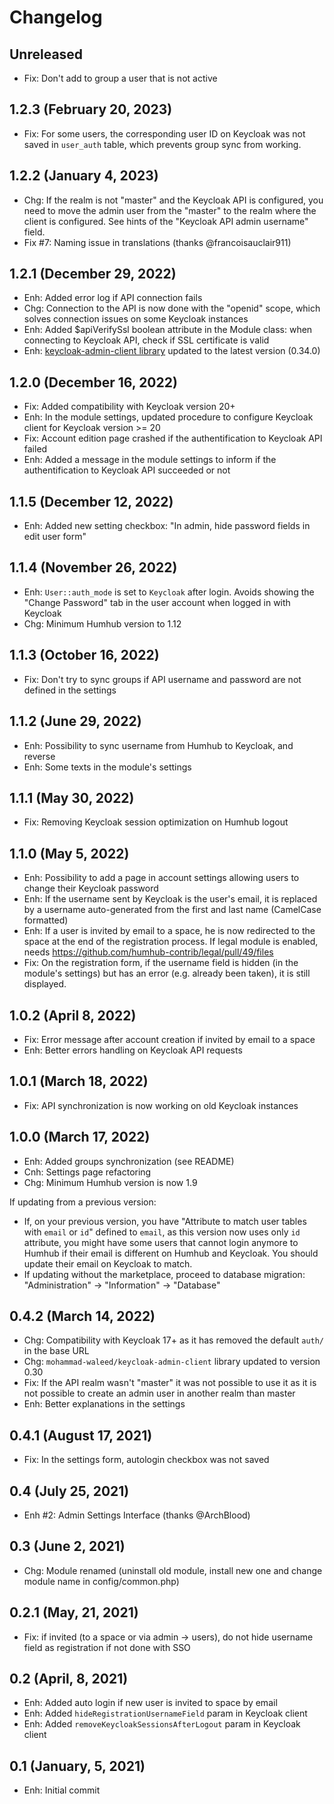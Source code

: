 Changelog
=========

Unreleased
--------------------
- Fix: Don't add to group a user that is not active

1.2.3 (February 20, 2023)
--------------------
- Fix: For some users, the corresponding user ID on Keycloak was not saved in `user_auth` table, which prevents group sync from working.

1.2.2 (January 4, 2023)
--------------------
- Chg: If the realm is not "master" and the Keycloak API is configured, you need to move the admin user from the "master" to the realm where the client is configured. See hints of the "Keycloak API admin username" field.
- Fix #7: Naming issue in translations (thanks @francoisauclair911)

1.2.1 (December 29, 2022)
--------------------
- Enh: Added error log if API connection fails
- Chg: Connection to the API is now done with the "openid" scope, which solves connection issues on some Keycloak instances
- Enh: Added $apiVerifySsl boolean attribute in the Module class: when connecting to Keycloak API, check if SSL certificate is valid
- Enh: [keycloak-admin-client library](https://github.com/MohammadWaleed/keycloak-admin-client) updated to the latest version (0.34.0)

1.2.0 (December 16, 2022)
--------------------
- Fix: Added compatibility with Keycloak version 20+
- Enh: In the module settings, updated procedure to configure Keycloak client for Keycloak version >= 20
- Fix: Account edition page crashed if the authentification to Keycloak API failed
- Enh: Added a message in the module settings to inform if the authentification to Keycloak API succeeded or not

1.1.5 (December 12, 2022)
--------------------
- Enh: Added new setting checkbox: "In admin, hide password fields in edit user form"

1.1.4 (November 26, 2022)
--------------------
- Enh: `User::auth_mode` is set to `Keycloak` after login. Avoids showing the "Change Password" tab in the user account when logged in with Keycloak
- Chg: Minimum Humhub version to 1.12

1.1.3 (October 16, 2022)
--------------------
- Fix: Don't try to sync groups if API username and password are not defined in the settings

1.1.2 (June 29, 2022)
--------------------
- Enh: Possibility to sync username from Humhub to Keycloak, and reverse
- Enh: Some texts in the module's settings

1.1.1 (May 30, 2022)
--------------------
- Fix: Removing Keycloak session optimization on Humhub logout

1.1.0 (May 5, 2022)
--------------------
- Enh: Possibility to add a page in account settings allowing users to change their Keycloak password
- Enh: If the username sent by Keycloak is the user's email, it is replaced by a username auto-generated from the first and last name (CamelCase formatted)
- Enh: If a user is invited by email to a space, he is now redirected to the space at the end of the registration process. If legal module is enabled, needs https://github.com/humhub-contrib/legal/pull/49/files
- Fix: On the registration form, if the username field is hidden (in the module's settings) but has an error (e.g. already been taken), it is still displayed.

1.0.2 (April 8, 2022)
--------------------
- Fix: Error message after account creation if invited by email to a space
- Enh: Better errors handling on Keycloak API requests

1.0.1 (March 18, 2022)
--------------------
- Fix: API synchronization is now working on old Keycloak instances

1.0.0 (March 17, 2022)
--------------------
- Enh: Added groups synchronization (see README)
- Cnh: Settings page refactoring
- Chg: Minimum Humhub version is now 1.9

If updating from a previous version:
 - If, on your previous version, you have "Attribute to match user tables with `email` or `id`" defined to `email`, as this version now uses only `id` attribute, you might have some users that cannot login anymore to Humhub if their email is different on Humhub and Keycloak. You should update their email on Keycloak to match.
 - If updating without the marketplace, proceed to database migration: "Administration" -> "Information" -> "Database"

0.4.2 (March 14, 2022)
--------------------
- Chg: Compatibility with Keycloak 17+ as it has removed the default `auth/` in the base URL
- Chg: `mohammad-waleed/keycloak-admin-client` library updated to version 0.30
- Fix: If the API realm wasn't "master" it was not possible to use it as it is not possible to create an admin user in another realm than master
- Enh: Better explanations in the settings

0.4.1 (August 17, 2021)
--------------------
- Fix: In the settings form, autologin checkbox was not saved

0.4 (July 25, 2021)
--------------------
- Enh #2: Admin Settings Interface (thanks @ArchBlood)

0.3 (June 2, 2021)
--------------------
- Chg: Module renamed (uninstall old module, install new one and change module name in config/common.php)

0.2.1 (May, 21, 2021)
--------------------
- Fix: if invited (to a space or via admin -> users), do not hide username field as registration if not done with SSO

0.2 (April, 8, 2021)
--------------------
- Enh: Added auto login if new user is invited to space by email
- Enh: Added `hideRegistrationUsernameField` param in Keycloak client
- Enh: Added `removeKeycloakSessionsAfterLogout` param in Keycloak client

0.1 (January, 5, 2021)
--------------------
- Enh: Initial commit